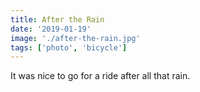 ```yaml
---
title: After the Rain
date: '2019-01-19'
image: './after-the-rain.jpg'
tags: ['photo', 'bicycle']
---
```


It was nice to go for a ride after all that rain.